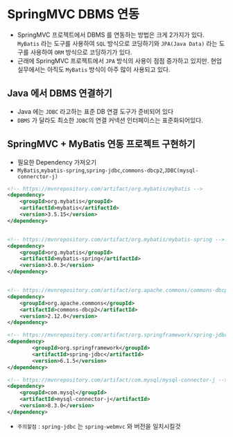 # SpringMVC DBMS 연동
- SpringMVC 프로젝트에서 DBMS 를 연동하는 방법은 크게 2가지가 있다. `MyBatis` 라는 도구를 사용하여 `SQL` 방식으로 코딩하기와 `JPA(Java Data)` 라는 도구를 사용하여 `ORM` 방식으로 코딩하기가 있다.
- 근래에 SpringMVC 프로젝트에서 `JPA` 방식의 사용이 점점 증가하고 있지만. 현업실무에서는 아직도 `MyBatis` 방식이 아주 많이 사용되고 있다.

## Java 에서 DBMS 연결하기
- Java 에는 `JDBC` 라고하는 표준 DB 연결 도구가 준비되어 있다
- `DBMS` 가 달라도 최소한 `JDBC`의 연결 커넥션 인터페이스는 표준화되어있다.


## SpringMVC + MyBatis 연동 프로젝트 구현하기
- 필요한 Dependency 가져오기
- `MyBatis`,`mybatis-spring`,`spring-jdbc`,`commons-dbcp2`,`JDBC(mysql-connerctor-j)`
```xml
<!-- https://mvnrepository.com/artifact/org.mybatis/mybatis -->
<dependency>
    <groupId>org.mybatis</groupId>
    <artifactId>mybatis</artifactId>
    <version>3.5.15</version>
</dependency>


<!-- https://mvnrepository.com/artifact/org.mybatis/mybatis-spring -->
<dependency>
    <groupId>org.mybatis</groupId>
    <artifactId>mybatis-spring</artifactId>
    <version>3.0.3</version>
</dependency>


<!-- https://mvnrepository.com/artifact/org.apache.commons/commons-dbcp2 -->
<dependency>
    <groupId>org.apache.commons</groupId>
    <artifactId>commons-dbcp2</artifactId>
    <version>2.12.0</version>
</dependency>

<!-- https://mvnrepository.com/artifact/org.springframework/spring-jdbc -->
<dependency>
		<groupId>org.springframework</groupId>
		<artifactId>spring-jdbc</artifactId>
		<version>6.1.5</version>
</dependency>

<!-- https://mvnrepository.com/artifact/com.mysql/mysql-connector-j -->
<dependency>
    <groupId>com.mysql</groupId>
    <artifactId>mysql-connector-j</artifactId>
    <version>8.3.0</version>
</dependency>

```

- `주의할점` : `spring-jdbc` 는 `spring-webmvc` 와 버전을 일치시킬것